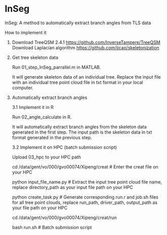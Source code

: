 # InSeg

InSeg: A method to automatically extract branch angles from TLS data

How to implement it

1. Download TreeQSM 2.4.1  https://github.com/InverseTampere/TreeQSM
   Download Laplacian algorithm  https://github.com/jjcao/skeletonization

2. Get tree skeleton data

   Run 01_step_InSeg_parrallel.m in MATLAB.

   It will generate skeleton data of an individual tree. Replace the input file with an individual tree point cloud file in txt format in your local computer.

3. Automatically extract branch angles
   
   3.1 Implement it in R

   Run 02_angle_calculate in R.

   It will automatically extract branch angles from the skeleton data generated in the first step. The input path is the skeleton data in txt format generated in the previous step.

   3.2 Implement it on HPC (batch submission script)

   Upload 03_hpc to your HPC path

   cd /data/gent/vo/000/gvo00074/Xipeng/creat # Enter the creat file on your HPC

   python input_file_name.py # Extract the input tree point cloud file name, replace directory_path as your input file path on your HPC

   python create_task.py # Generate corresponding run.r and job.sh files for all tree point clouds, replace run_path, driver_path, output_path as your file path on your HPC

   cd /data/gent/vo/000/gvo00074/Xipeng/creat/run

   bash run.sh # Batch submission script
